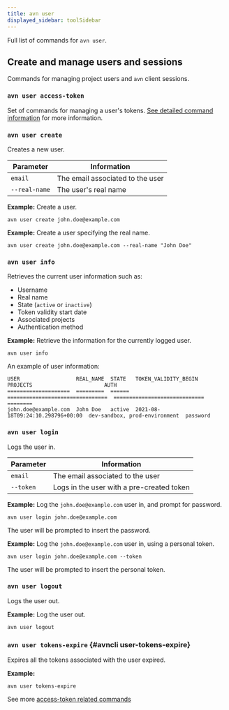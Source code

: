 ```yaml
---
title: avn user
displayed_sidebar: toolSidebar
---
```


Full list of commands for `avn user`.

## Create and manage users and sessions

Commands for managing project users and `avn` client sessions.

### `avn user access-token`

Set of commands for managing a user's tokens.
[See detailed command information](user/user-access-token) for more information.

### `avn user create`

Creates a new user.

| Parameter     | Information                      |
| ------------- | -------------------------------- |
| `email`       | The email associated to the user |
| `--real-name` | The user's real name             |

**Example:** Create a user.

```
avn user create john.doe@example.com
```

**Example:** Create a user specifying the real name.

```
avn user create john.doe@example.com --real-name "John Doe"
```

### `avn user info`

Retrieves the current user information such as:

-   Username
-   Real name
-   State (`active` or `inactive`)
-   Token validity start date
-   Associated projects
-   Authentication method

**Example:** Retrieve the information for the currently logged user.

```
avn user info
```

An example of user information:

```text
USER                  REAL_NAME  STATE   TOKEN_VALIDITY_BEGIN              PROJECTS                       AUTH
====================  =========  ======  ================================  =============================  ========
john.doe@example.com  John Doe   active  2021-08-18T09:24:10.298796+00:00  dev-sandbox, prod-environment  password
```

### `avn user login`

Logs the user in.

| Parameter | Information                               |
| --------- | ----------------------------------------- |
| `email`   | The email associated to the user          |
| `--token` | Logs in the user with a pre-created token |

**Example:** Log the `john.doe@example.com` user in, and prompt for
password.

```
avn user login john.doe@example.com
```

The user will be prompted to insert the password.

**Example:** Log the `john.doe@example.com` user in, using a personal token.

```
avn user login john.doe@example.com --token
```

The user will be prompted to insert the personal token.

### `avn user logout`

Logs the user out.

**Example:** Log the user out.

```
avn user logout
```

### `avn user tokens-expire` {#avncli user-tokens-expire}

Expires all the tokens associated with the user expired.

**Example:**

```
avn user tokens-expire
```

See more [access-token related commands](user/user-access-token)
